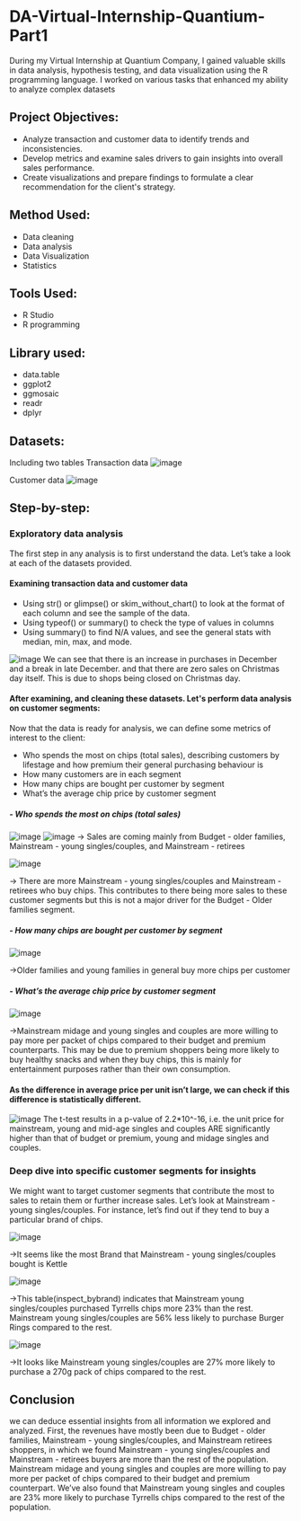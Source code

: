 # DA-Virtual-Internship-Quantium-Part1
During my Virtual Internship at Quantium Company, I gained valuable skills in data analysis, hypothesis testing, and data visualization using the R programming language. I worked on various tasks that enhanced my ability to analyze complex datasets
## Project Objectives:
- Analyze transaction and customer data to identify trends and inconsistencies. 
- Develop metrics and examine sales drivers to gain insights into overall sales performance. 
- Create visualizations and prepare findings to formulate a clear recommendation for the client's strategy.
## Method Used:
- Data cleaning
- Data analysis
- Data Visualization
- Statistics
## Tools Used:
- R Studio
- R programming
## Library used:
- data.table
- ggplot2
- ggmosaic
- readr
- dplyr
## Datasets:
Including two tables 
Transaction data
![image](https://github.com/KeithDang1610/DA-Virtual-Internship-Quantium-Part1/assets/167521177/62d1c23a-ff0d-4b99-988a-7cb198dc7097)

Customer data
![image](https://github.com/KeithDang1610/DA-Virtual-Internship-Quantium-Part1/assets/167521177/de708551-4bd6-43da-a18d-357b85449ab4)

## Step-by-step:
### Exploratory data analysis
The first step in any analysis is to first understand the data. Let’s take a look at each of the
datasets provided.
#### Examining transaction data and customer data
- Using str() or glimpse() or skim_without_chart() to look at the format of each column and see the sample of the data.
- Using typeof() or summary() to check the type of values in columns
- Using summary() to find N/A values, and see the general stats with median, min, max, and mode.

![image](https://github.com/KeithDang1610/DA-Virtual-Internship-Quantium-Part1/assets/167521177/b34e59a1-9e53-4509-8b7e-0cc7b73f1eec)
We can see that there is an increase in purchases in December and a break in late December. and that there are zero sales on Christmas day itself. This is due to shops being closed on Christmas day.
#### After examining, and cleaning these datasets. Let's perform data analysis on customer segments:
Now that the data is ready for analysis, we can define some metrics of interest to the client:
- Who spends the most on chips (total sales), describing customers by lifestage and how premium their general purchasing behaviour is
- How many customers are in each segment
- How many chips are bought per customer by segment
- What’s the average chip price by customer segment
##### - Who spends the most on chips (total sales)
![image](https://github.com/KeithDang1610/DA-Virtual-Internship-Quantium-Part1/assets/167521177/51fa41d7-f25c-44ae-8da2-a0fb28c3c5dc)
![image](https://github.com/KeithDang1610/DA-Virtual-Internship-Quantium-Part1/assets/167521177/edcede4b-f4ec-4a99-8ed4-dd0f3641a6f7)
-> Sales are coming mainly from Budget - older families, Mainstream - young singles/couples, and Mainstream - retirees

![image](https://github.com/KeithDang1610/DA-Virtual-Internship-Quantium-Part1/assets/167521177/e8cdd971-36fe-4b2d-8bb9-bc4fdcc72647)

-> There are more Mainstream - young singles/couples and Mainstream - retirees who buy chips. This contributes to there being more sales to these customer segments but this is not a major driver for the Budget - Older families segment.

##### - How many chips are bought per customer by segment
![image](https://github.com/KeithDang1610/DA-Virtual-Internship-Quantium-Part1/assets/167521177/8b78570d-7a09-463f-8230-4ab4df51194e)

->Older families and young families in general buy more chips per customer

##### - What’s the average chip price by customer segment
![image](https://github.com/KeithDang1610/DA-Virtual-Internship-Quantium-Part1/assets/167521177/946734fe-7c9f-4270-b40d-4263c570e38a)

->Mainstream midage and young singles and couples are more willing to pay more per packet of chips compared to their budget and premium counterparts. This may be due to premium shoppers being more likely to buy healthy snacks and when they buy chips, this is mainly for entertainment purposes rather than their own consumption.

#### As the difference in average price per unit isn’t large, we can check if this difference is statistically different.
![image](https://github.com/KeithDang1610/DA-Virtual-Internship-Quantium-Part1/assets/167521177/fac39525-395d-4cb0-9316-ba5aa7e5411b)
The t-test results in a p-value of 2.2*10^-16, i.e. the unit price for mainstream, young and mid-age singles and couples ARE significantly higher than that of budget or premium, young and midage singles and couples.

### Deep dive into specific customer segments for insights
We might want to target customer segments that contribute the most to sales to retain them or further increase sales. Let’s look at Mainstream - young singles/couples. For
instance, let’s find out if they tend to buy a particular brand of chips.

![image](https://github.com/KeithDang1610/DA-Virtual-Internship-Quantium-Part1/assets/167521177/a45afa40-b7ab-408c-a1c0-2a98b8f5e571)

->It seems like the most Brand that Mainstream - young singles/couples bought is Kettle

![image](https://github.com/KeithDang1610/DA-Virtual-Internship-Quantium-Part1/assets/167521177/1727dc88-4e75-4efb-a116-abe3b600044c)

->This table(inspect_bybrand) indicates that Mainstream young singles/couples purchased Tyrrells chips more 23% than the rest. Mainstream young singles/couples are 56% less
likely to purchase Burger Rings compared to the rest.

![image](https://github.com/KeithDang1610/DA-Virtual-Internship-Quantium-Part1/assets/167521177/560a3382-c73a-463e-9f7a-013daf5ff6aa)

->It looks like Mainstream young singles/couples are 27% more likely to purchase a 270g
pack of chips compared to the rest.

## Conclusion
we can deduce essential insights from all information we explored and analyzed. First, the revenues have mostly been due to Budget - older families, Mainstream - young
singles/couples, and Mainstream retirees shoppers, in which we found Mainstream - young singles/couples and Mainstream - retirees buyers are more than the rest of the population. Mainstream midage and young singles and couples are more willing to pay more per packet of chips compared to their budget and premium counterpart. We’ve also found that Mainstream young singles and couples are 23% more likely to purchase Tyrrells chips compared to the rest of the population.

